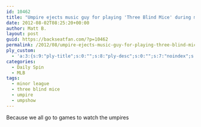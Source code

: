 ```yaml
---
id: 10462
title: "Umpire ejects music guy for playing 'Three Blind Mice' during minor league game"
date: 2012-08-02T08:25:20+00:00
author: Matt B.
layout: post
guid: https://backseatfan.com/?p=10462
permalink: /2012/08/umpire-ejects-music-guy-for-playing-three-blind-mice-during-minor-league-game/
ply_custom:
  - 'a:3:{s:9:"ply-title";s:0:"";s:8:"ply-desc";s:0:"";s:7:"noindex";s:0:"";}'
categories:
  - Daily Spin
  - MLB
tags:
  - minor league
  - three blind mice
  - umpire
  - umpshow
---
```


<div class="entry">
  <p>
    Because we all go to games to watch the umpires<br />
  </p>
</div>
